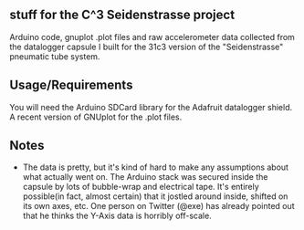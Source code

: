 ## stuff for the C^3 Seidenstrasse project

Arduino code, gnuplot .plot files and raw accelerometer data collected from the datalogger capsule
I built for the 31c3 version of the "Seidenstrasse" pneumatic tube system. 

## Usage/Requirements

You will need the Arduino SDCard library for the Adafruit datalogger shield. 
A recent version of GNUplot for the .plot files. 

## Notes

 * The data is pretty, but it's kind of hard to make any assumptions about what actually went on.
   The Arduino stack was secured inside the capsule by lots of bubble-wrap and electrical tape.
   It's entirely possible(in fact, almost certain) that it jostled around inside, shifted on its own axes, etc. One person on Twitter (@exe) has already pointed out that he thinks the Y-Axis data is horribly off-scale. 

